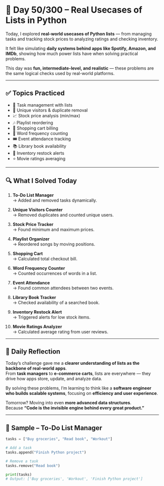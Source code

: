 # 🐍 Day 50/300 – Real Usecases of Lists in Python

Today, I explored **real-world usecases of Python lists** — from managing tasks and tracking stock prices to analyzing ratings and checking inventory.  

It felt like simulating **daily systems behind apps like Spotify, Amazon, and IMDb**, showing how much power lists have when solving practical problems.  

This day was **fun, intermediate-level, and realistic** — these problems are the same logical checks used by real-world platforms.  

---

## ✅ Topics Practiced

- 📝 Task management with lists  
- 👥 Unique visitors & duplicate removal  
- 📈 Stock price analysis (min/max)  
- 🎶 Playlist reordering  
- 🛒 Shopping cart billing  
- 🔡 Word frequency counting  
- 🎟️ Event attendance tracking  
- 📚 Library book availability  
- 🏪 Inventory restock alerts  
- ⭐ Movie ratings averaging  

---

## 🔍 What I Solved Today

1. **To-Do List Manager**  
   → Added and removed tasks dynamically.  

2. **Unique Visitors Counter**  
   → Removed duplicates and counted unique users.  

3. **Stock Price Tracker**  
   → Found minimum and maximum prices.  

4. **Playlist Organizer**  
   → Reordered songs by moving positions.  

5. **Shopping Cart**  
   → Calculated total checkout bill.  

6. **Word Frequency Counter**  
   → Counted occurrences of words in a list.  

7. **Event Attendance**  
   → Found common attendees between two events.  

8. **Library Book Tracker**  
   → Checked availability of a searched book.  

9. **Inventory Restock Alert**  
   → Triggered alerts for low stock items.  

10. **Movie Ratings Analyzer**  
    → Calculated average rating from user reviews.  

---

## 💭 Daily Reflection

Today’s challenge gave me a **clearer understanding of lists as the backbone of real-world apps**.  
From **task managers** to **e-commerce carts**, lists are everywhere — they drive how apps store, update, and analyze data.  

By solving these problems, I’m learning to think like a **software engineer who builds scalable systems**, focusing on **efficiency and user experience**.  

Tomorrow? Moving into even **more advanced data structures**.  
Because **“Code is the invisible engine behind every great product.”**  

---

## 🧠 Sample – To-Do List Manager

```python
tasks = ["Buy groceries", "Read book", "Workout"]

# Add a task
tasks.append("Finish Python project")

# Remove a task
tasks.remove("Read book")

print(tasks)
# Output: ['Buy groceries', 'Workout', 'Finish Python project']
